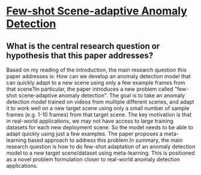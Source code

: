 # [Few-shot Scene-adaptive Anomaly Detection](https://arxiv.org/abs/2007.07843v1)

## What is the central research question or hypothesis that this paper addresses?

Based on my reading of the introduction, the main research question this paper addresses is: How can we develop an anomaly detection model that can quickly adapt to a new scene using only a few example frames from that scene?In particular, the paper introduces a new problem called "few-shot scene-adaptive anomaly detection". The goal is to take an anomaly detection model trained on videos from multiple different scenes, and adapt it to work well on a new target scene using only a small number of sample frames (e.g. 1-10 frames) from that target scene. The key motivation is that in real-world applications, we may not have access to large training datasets for each new deployment scene. So the model needs to be able to adapt quickly using just a few examples. The paper proposes a meta-learning based approach to address this problem.In summary, the main research question is how to do few-shot adaptation of an anomaly detection model to a new target scene/dataset using meta-learning. This is positioned as a novel problem formulation closer to real-world anomaly detection applications.
